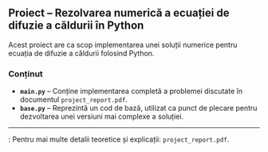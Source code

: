 ## Proiect – Rezolvarea numerică a ecuației de difuzie a căldurii în Python

Acest proiect are ca scop implementarea unei soluții numerice pentru ecuația de difuzie a căldurii folosind Python.

### Conținut

- **`main.py`** – Conține implementarea completă a problemei discutate în documentul `project_report.pdf`.
- **`base.py`** – Reprezintă un cod de bază, utilizat ca punct de plecare pentru dezvoltarea unei versiuni mai complexe a soluției.

---

: Pentru mai multe detalii teoretice și explicații: `project_report.pdf`.

